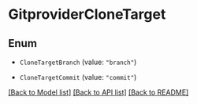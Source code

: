 # GitproviderCloneTarget

## Enum


* `CloneTargetBranch` (value: `"branch"`)

* `CloneTargetCommit` (value: `"commit"`)


[[Back to Model list]](../README.md#documentation-for-models) [[Back to API list]](../README.md#documentation-for-api-endpoints) [[Back to README]](../README.md)


